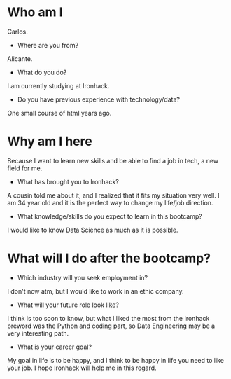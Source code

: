 
# Who am I

Carlos.

* Where are you from?

Alicante.

* What do you do?

I am currently studying at Ironhack.

* Do you have previous experience with technology/data?

One small course of html years ago.

# Why am I here

Because I want to learn new skills and be able to find a job in tech, a new field for me.

* What has brought you to Ironhack?

A cousin told me about it, and I realized that it fits my situation very well. I am 34 year old and it is the perfect way to change my life/job direction.

* What knowledge/skills do you expect to learn in this bootcamp?

I would like to know Data Science as much as it is possible.

# What will I do after the bootcamp?

* Which industry will you seek employment in?

I don't now atm, but I would like to work in an ethic company.

* What will your future role look like?

I think is too soon to know, but what I liked the most from the Ironhack preword was the Python and coding part, so Data Engineering may be a very interesting path.

* What is your career goal?

My goal in life is to be happy, and I think to be happy in life you need to like your job. I hope Ironhack will help me in this regard.
